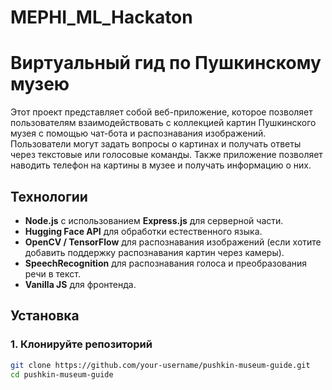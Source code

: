 # MEPHI_ML_Hackaton

# Виртуальный гид по Пушкинскому музею

Этот проект представляет собой веб-приложение, которое позволяет пользователям взаимодействовать с коллекцией картин Пушкинского музея с помощью чат-бота и распознавания изображений. Пользователи могут задать вопросы о картинах и получать ответы через текстовые или голосовые команды. Также приложение позволяет наводить телефон на картины в музее и получать информацию о них.

## Технологии

- **Node.js** с использованием **Express.js** для серверной части.
- **Hugging Face API** для обработки естественного языка.
- **OpenCV / TensorFlow** для распознавания изображений (если хотите добавить поддержку распознавания картин через камеры).
- **SpeechRecognition** для распознавания голоса и преобразования речи в текст.
- **Vanilla JS** для фронтенда.

## Установка

### 1. Клонируйте репозиторий

```bash
git clone https://github.com/your-username/pushkin-museum-guide.git
cd pushkin-museum-guide
